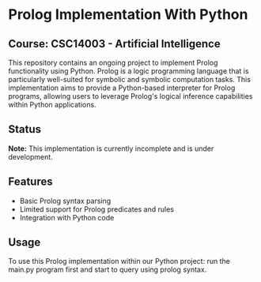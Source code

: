 # Prolog Implementation With Python

## Course: CSC14003 - Artificial Intelligence

This repository contains an ongoing project to implement Prolog functionality using Python. Prolog is a logic programming language that is particularly well-suited for symbolic and symbolic computation tasks. This implementation aims to provide a Python-based interpreter for Prolog programs, allowing users to leverage Prolog's logical inference capabilities within Python applications.

## Status

**Note:** This implementation is currently incomplete and is under development.

## Features

- Basic Prolog syntax parsing
- Limited support for Prolog predicates and rules
- Integration with Python code

## Usage

To use this Prolog implementation within our Python project: run the main.py program first and start to query using prolog syntax.

